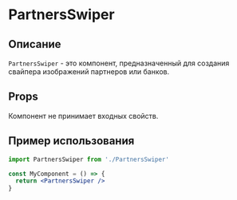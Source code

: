 # PartnersSwiper

## Описание

`PartnersSwiper` - это компонент, предназначенный для создания свайпера изображений партнеров или банков.

## Props

Компонент не принимает входных свойств.

## Пример использования

```jsx
import PartnersSwiper from './PartnersSwiper'

const MyComponent = () => {
  return <PartnersSwiper />
}
```
